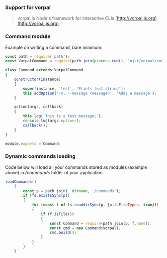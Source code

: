 ### Support for vorpal

> vorpal is Node's framework for interactive CLIs [http://vorpal.js.org](http://vorpal.js.org)

### Command module

Example on writing a command, bare minimum:

```js
const path = require('path');
const VorpalCommand = require(path.join(process.cwd(), 'njsf/vorpal/command'));

class Command extends VorpalCommand
{
    constructor(instance)
    {
        super(instance, 'test', 'Prints test string');
        this.addOption('-m, --message <message>', 'Adds a message');
    }

    action(args, callback)
    {
        this.log('This is a test message;');
        console.log(args.options);
        callback();
    }
}

module.exports = Command;
```

### Dynamic commands loading

Code below will load all your commands stored as modules (example above) in _/commands_ folder of your application

```js
loadCommands()
    {
        const p = path.join(__dirname, '/commands');
        if (fs.existsSync(p))
        {
            for (const f of fs.readdirSync(p, {withFileTypes: true}))
            {
                if (f.isFile())
                {
                    const Command = require(path.join(p, f.name));
                    const cmd = new Command(vorpal);
                    cmd.build();
                }
            }
        }
    }
```
